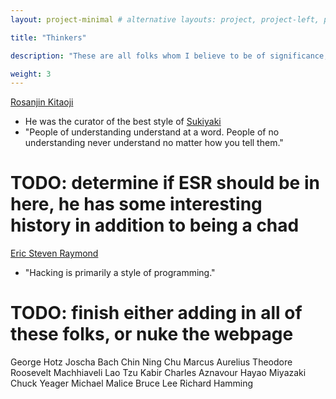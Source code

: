 ```yaml
---
layout: project-minimal # alternative layouts: project, project-left, project-right, project-top, project-minimal

title: "Thinkers"

description: "These are all folks whom I believe to be of significance, give their work a gander if you appreciate awesomeness"

weight: 3
---
```


[Rosanjin Kitaoji](https://www.wikiwand.com/en/Rosanjin)

- He was the curator of the best style of [Sukiyaki](https://www.youtube.com/watch?v=Rg4zIX46lVo)
- "People of understanding understand at a word. People of no understanding never understand no matter how you tell them."

# TODO: determine if ESR should be in here, he has some interesting history in addition to being a chad

[Eric Steven Raymond]()

- "Hacking is primarily a style of programming."

# TODO: finish either adding in all of these folks, or nuke the webpage

George Hotz
Joscha Bach
Chin Ning Chu
Marcus Aurelius
Theodore Roosevelt
Machhiaveli
Lao Tzu
Kabir
Charles Aznavour
Hayao Miyazaki
Chuck Yeager
Michael Malice
Bruce Lee
Richard Hamming
